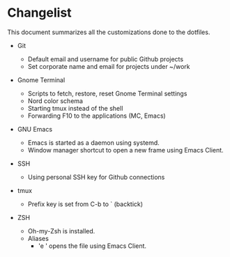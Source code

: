 # Changelist

This document summarizes all the customizations done to the dotfiles.

- Git
  - Default email and username for public Github projects
  - Set corporate name and email for projects under ~/work

- Gnome Terminal
  - Scripts to fetch, restore, reset Gnome Terminal settings
  - Nord color schema
  - Starting tmux instead of the shell
  - Forwarding F10 to the applications (MC, Emacs)

- GNU Emacs
  - Emacs is started as a daemon using systemd.
  - Window manager shortcut to open a new frame using Emacs Client.

- SSH
  - Using personal SSH key for Github connections

- tmux
  - Prefix key is set from C-b to ` (backtick)

- ZSH
  - Oh-my-Zsh is installed.
  - Aliases
    - 'e <filename>' opens the file using Emacs Client.
